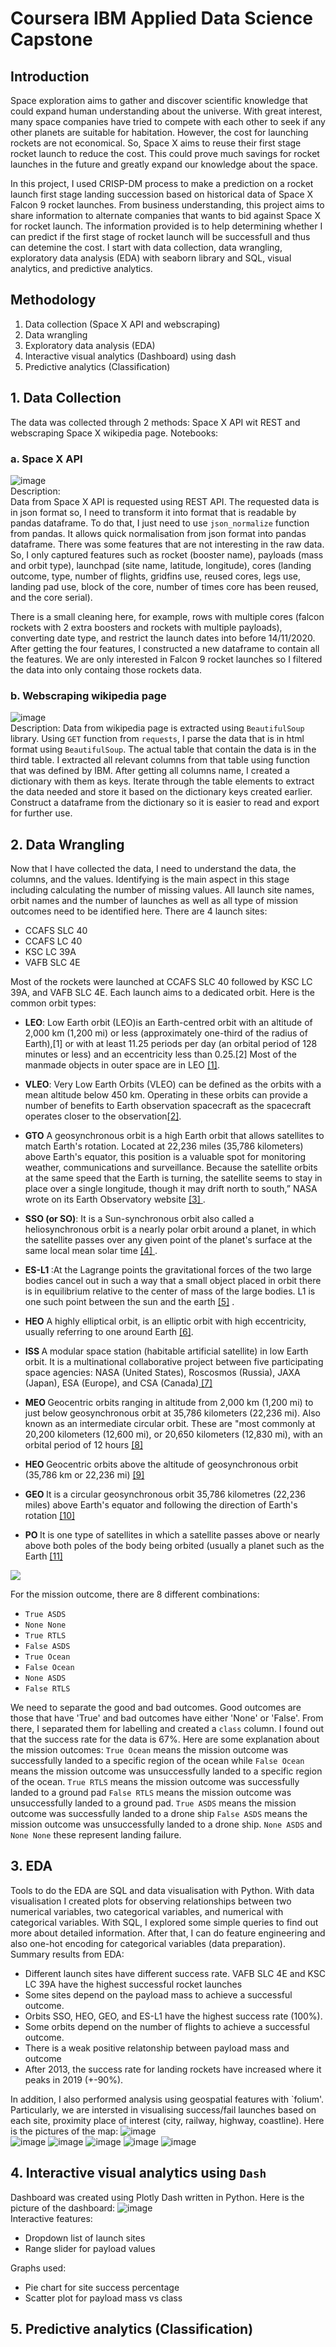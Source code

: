 # Coursera IBM Applied Data Science Capstone
## Introduction
Space exploration aims to gather and discover scientific knowledge that could expand human understanding about the universe. 
With great interest, many space companies have tried to compete with each other to seek if any other planets are suitable for habitation.
However, the cost for launching rockets are not economical. So, Space X aims to reuse their first stage rocket launch to reduce the cost. This could prove much savings for rocket launches in the future and greatly expand our knowledge about the space.  

In this project, I used CRISP-DM process to make a prediction on a rocket launch first stage landing succession based on historical data of Space X Falcon 9 rocket launches. From business understanding, this project aims to share information to alternate companies that wants to bid against Space X for rocket launch. The information provided is to help determining whether I can predict if the first stage of rocket launch will be successfull and thus can detemine the cost. I start with data collection, data wrangling, exploratory data analysis (EDA) with seaborn library and SQL, visual analytics, and predictive analytics.

## Methodology
1. Data collection (Space X API and webscraping)
2. Data wrangling
3. Exploratory data analysis (EDA)
4. Interactive visual analytics (Dashboard) using dash
5. Predictive analytics (Classification)

## 1. Data Collection
The data was collected through 2 methods: Space X API wit REST and webscraping Space X wikipedia page. Notebooks: 
### a. Space X API
![image](https://github.com/BrianLoe/Coursera_capstone/assets/58500773/7dcfad97-b526-4a01-b5dc-343de2052383)  
Description:  
Data from Space X API is requested using REST API. The requested data is in json format so, I need to transform it into format that is readable by pandas dataframe. To do that, I just need to use `json_normalize` function from pandas. It allows quick normalisation from json format into pandas dataframe. There was some features that are not interesting in the raw data. So, I only captured features such as rocket (booster name), payloads (mass and orbit type), launchpad (site name, latitude, longitude), cores (landing outcome, type, number of flights, gridfins use, reused cores, legs use, landing pad use, block of the core, number of times core has been reused, and the core serial).  

There is a small cleaning here, for example, rows with multiple cores (falcon rockets with 2 extra boosters and rockets with multiple payloads), converting date type, and restrict the launch dates into before 14/11/2020. After getting the four features, I constructed a new dataframe to contain all the features. We are only interested in Falcon 9 rocket launches so I filtered the data into only containg those rockets data.
### b. Webscraping wikipedia page
![image](https://github.com/BrianLoe/Coursera_capstone/assets/58500773/33923685-ead4-4a2c-9d03-cd75355e13af)  
Description:
Data from wikipedia page is extracted using `BeautifulSoup` library. Using `GET` function from `requests`, I parse the data that is in html format using `BeautifulSoup`. The actual table that contain the data is in the third table. I extracted all relevant columns from that table using function that was defined by IBM. After getting all columns name, I created a dictionary with them as keys. Iterate through the table elements to extract the data needed and store it based on the dictionary keys created earlier. Construct a dataframe from the dictionary so it is easier to read and export for further use.

## 2. Data Wrangling
Now that I have collected the data, I need to understand the data, the columns, and the values. Identifying is the main aspect in this stage including calculating the number of missing values. All launch site names, orbit names and the number of launches as well as all type of mission outcomes need to be identified here.
There are 4 launch sites:
- CCAFS SLC 40
- CCAFS LC 40
- KSC LC 39A   
- VAFB SLC 4E  

Most of the rockets were launched at CCAFS SLC 40 followed by KSC LC 39A, and VAFB SLC 4E. Each launch aims to a dedicated orbit. Here is the common orbit types:

* <b>LEO</b>: Low Earth orbit (LEO)is an Earth-centred orbit with an altitude of 2,000 km (1,200 mi) or less (approximately one-third of the radius of Earth),[1] or with at least 11.25 periods per day (an orbital period of 128 minutes or less) and an eccentricity less than 0.25.[2] Most of the manmade objects in outer space are in LEO <a href='https://en.wikipedia.org/wiki/Low_Earth_orbit?utm_medium=Exinfluencer&utm_source=Exinfluencer&utm_content=000026UJ&utm_term=10006555&utm_id=NA-SkillsNetwork-Channel-SkillsNetworkCoursesIBMDS0321ENSkillsNetwork865-2023-01-01'>[1]</a>.

* <b>VLEO</b>: Very Low Earth Orbits (VLEO) can be defined as the orbits with a mean altitude below 450 km. Operating in these orbits can provide a number of benefits to Earth observation spacecraft as the spacecraft operates closer to the observation<a href='https://www.researchgate.net/publication/271499606_Very_Low_Earth_Orbit_mission_concepts_for_Earth_Observation_Benefits_and_challenges?utm_medium=Exinfluencer&utm_source=Exinfluencer&utm_content=000026UJ&utm_term=10006555&utm_id=NA-SkillsNetwork-Channel-SkillsNetworkCoursesIBMDS0321ENSkillsNetwork865-2023-01-01'>[2]</a>.


* <b>GTO</b> A geosynchronous orbit is a high Earth orbit that allows satellites to match Earth's rotation. Located at 22,236 miles (35,786 kilometers) above Earth's equator, this position is a valuable spot for monitoring weather, communications and surveillance. Because the satellite orbits at the same speed that the Earth is turning, the satellite seems to stay in place over a single longitude, though it may drift north to south,” NASA wrote on its Earth Observatory website <a  href="https://www.space.com/29222-geosynchronous-orbit.html?utm_medium=Exinfluencer&utm_source=Exinfluencer&utm_content=000026UJ&utm_term=10006555&utm_id=NA-SkillsNetwork-Channel-SkillsNetworkCoursesIBMDS0321ENSkillsNetwork865-2023-01-01" >[3] </a>.


* <b>SSO (or SO)</b>: It is a Sun-synchronous orbit  also called a heliosynchronous orbit is a nearly polar orbit around a planet, in which the satellite passes over any given point of the planet's surface at the same local mean solar time <a href="https://en.wikipedia.org/wiki/Sun-synchronous_orbit?utm_medium=Exinfluencer&utm_source=Exinfluencer&utm_content=000026UJ&utm_term=10006555&utm_id=NA-SkillsNetwork-Channel-SkillsNetworkCoursesIBMDS0321ENSkillsNetwork865-2023-01-01">[4] <a>.
    
    
    
* <b>ES-L1 </b>:At the Lagrange points the gravitational forces of the two large bodies cancel out in such a way that a small object placed in orbit there is in equilibrium relative to the center of mass of the large bodies. L1 is one such point between the sun and the earth <a href="https://en.wikipedia.org/wiki/Lagrange_point?utm_medium=Exinfluencer&utm_source=Exinfluencer&utm_content=000026UJ&utm_term=10006555&utm_id=NA-SkillsNetwork-Channel-SkillsNetworkCoursesIBMDS0321ENSkillsNetwork865-2023-01-01#L1_point">[5]</a> .
    
    
* <b>HEO</b> A highly elliptical orbit, is an elliptic orbit with high eccentricity, usually referring to one around Earth <a href="https://en.wikipedia.org/wiki/Highly_elliptical_orbit?utm_medium=Exinfluencer&utm_source=Exinfluencer&utm_content=000026UJ&utm_term=10006555&utm_id=NA-SkillsNetwork-Channel-SkillsNetworkCoursesIBMDS0321ENSkillsNetwork865-2023-01-01">[6]</a>.


* <b> ISS </b> A modular space station (habitable artificial satellite) in low Earth orbit. It is a multinational collaborative project between five participating space agencies: NASA (United States), Roscosmos (Russia), JAXA (Japan), ESA (Europe), and CSA (Canada)<a href="https://en.wikipedia.org/wiki/International_Space_Station?utm_medium=Exinfluencer&utm_source=Exinfluencer&utm_content=000026UJ&utm_term=10006555&utm_id=NA-SkillsNetwork-Channel-SkillsNetworkCoursesIBMDS0321ENSkillsNetwork865-2023-01-01"> [7] </a>


* <b> MEO </b> Geocentric orbits ranging in altitude from 2,000 km (1,200 mi) to just below geosynchronous orbit at 35,786 kilometers (22,236 mi). Also known as an intermediate circular orbit. These are "most commonly at 20,200 kilometers (12,600 mi), or 20,650 kilometers (12,830 mi), with an orbital period of 12 hours <a href="https://en.wikipedia.org/wiki/List_of_orbits?utm_medium=Exinfluencer&utm_source=Exinfluencer&utm_content=000026UJ&utm_term=10006555&utm_id=NA-SkillsNetwork-Channel-SkillsNetworkCoursesIBMDS0321ENSkillsNetwork865-2023-01-01"> [8] </a>


* <b> HEO </b> Geocentric orbits above the altitude of geosynchronous orbit (35,786 km or 22,236 mi) <a href="https://en.wikipedia.org/wiki/List_of_orbits?utm_medium=Exinfluencer&utm_source=Exinfluencer&utm_content=000026UJ&utm_term=10006555&utm_id=NA-SkillsNetwork-Channel-SkillsNetworkCoursesIBMDS0321ENSkillsNetwork865-2023-01-01"> [9] </a>


* <b> GEO </b> It is a circular geosynchronous orbit 35,786 kilometres (22,236 miles) above Earth's equator and following the direction of Earth's rotation <a href="https://en.wikipedia.org/wiki/Geostationary_orbit?utm_medium=Exinfluencer&utm_source=Exinfluencer&utm_content=000026UJ&utm_term=10006555&utm_id=NA-SkillsNetwork-Channel-SkillsNetworkCoursesIBMDS0321ENSkillsNetwork865-2023-01-01"> [10] </a>


* <b> PO </b> It is one type of satellites in which a satellite passes above or nearly above both poles of the body being orbited (usually a planet such as the Earth <a href="https://en.wikipedia.org/wiki/Polar_orbit?utm_medium=Exinfluencer&utm_source=Exinfluencer&utm_content=000026UJ&utm_term=10006555&utm_id=NA-SkillsNetwork-Channel-SkillsNetworkCoursesIBMDS0321ENSkillsNetwork865-2023-01-01"> [11] </a>

![](https://cf-courses-data.s3.us.cloud-object-storage.appdomain.cloud/IBMDeveloperSkillsNetwork-DS0701EN-SkillsNetwork/api/Images/Orbits.png)  

For the mission outcome, there are 8 different combinations:
- `True ASDS`
- `None None`
- `True RTLS`
- `False ASDS`
- `True Ocean`
- `False Ocean`
- `None ASDS`
- `False RTLS`

We need to separate the good and bad outcomes. Good outcomes are those that have 'True' and bad outcomes have either 'None' or 'False'. From there, I separated them for labelling and created a `class` column. I found out that the success rate for the data is 67%. Here are some explanation about the mission outcomes: 
 `True Ocean` means the mission outcome was successfully  landed to a specific region of the ocean while `False Ocean` means the mission outcome was unsuccessfully landed to a specific region of the ocean. `True RTLS` means the mission outcome was successfully  landed to a ground pad `False RTLS` means the mission outcome was unsuccessfully landed to a ground pad. `True ASDS` means the mission outcome was successfully  landed to a drone ship `False ASDS` means the mission outcome was unsuccessfully landed to a drone ship. `None ASDS` and `None None` these represent landing failure.

## 3. EDA
Tools to do the EDA are SQL and data visualisation with Python. With data visualisation I created plots for observing relationships between two numerical variables, two categorical variables, and numerical with categorical variables. With SQL, I explored some simple queries to find out more about detailed information. After that, I can do feature engineering and also one-hot encoding for categorical variables (data preparation). Summary results from EDA:
- Different launch sites have different success rate. VAFB SLC 4E and KSC LC 39A have the highest successful rocket launches
- Some sites depend on the payload mass to achieve a successful outcome.
- Orbits SSO, HEO, GEO, and ES-L1 have the highest success rate (100%).
- Some orbits depend on the number of flights to achieve a successful outcome.
- There is a weak positive relatonship between payload mass and outcome
- After 2013, the success rate for landing rockets have increased where it peaks in 2019 (+-90%).
 
In addition, I also performed analysis using geospatial features with `folium'. Particularly, we are intersted in visualising success/fail launches based on each site, proximity place of interest (city, railway, highway, coastline). Here is the pictures of the map:
![image](https://github.com/BrianLoe/Coursera_capstone/assets/58500773/5850499b-4d3c-4b1e-8e85-bcb9a13a6fa7)  
![image](https://github.com/BrianLoe/Coursera_capstone/assets/58500773/cdaf58cc-9f61-442d-ba02-c232f38954df)
![image](https://github.com/BrianLoe/Coursera_capstone/assets/58500773/f902cd1f-961d-4732-801c-d8ea98c26aa5)
![image](https://github.com/BrianLoe/Coursera_capstone/assets/58500773/d2b8c881-2374-49a5-a3ea-b5345c72700c)
![image](https://github.com/BrianLoe/Coursera_capstone/assets/58500773/dbd3fa6f-f1e1-4014-b87b-db751f36b079)
![image](https://github.com/BrianLoe/Coursera_capstone/assets/58500773/7e7f5ffe-448c-453c-8dd9-210d022bdacb)

## 4. Interactive visual analytics using `Dash`
Dashboard was created using Plotly Dash written in Python. Here is the picture of the dashboard:
![image](https://github.com/BrianLoe/Coursera_capstone/assets/58500773/d097356d-fc8b-4331-8080-22ce135da2db)  
Interactive features:
- Dropdown list of launch sites
- Range slider for payload values  
    
Graphs used:
- Pie chart for site success percentage
- Scatter plot for payload mass vs class

## 5. Predictive analytics (Classification)

